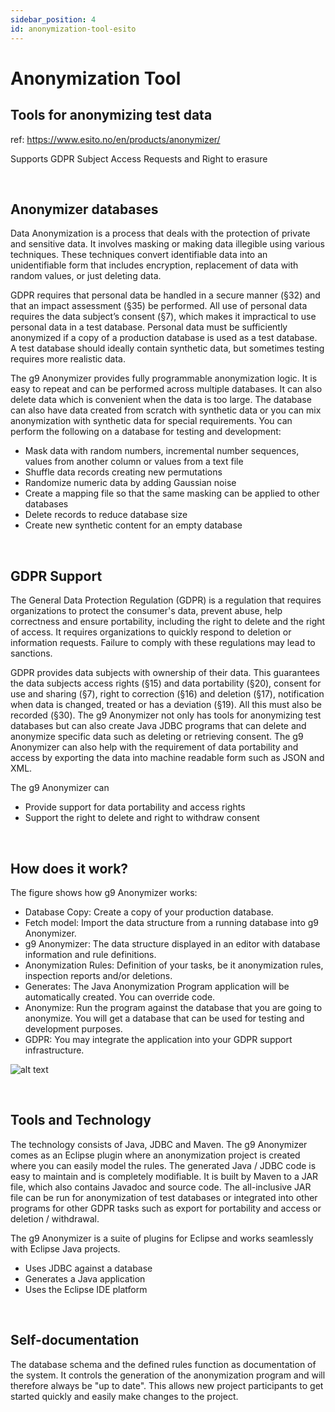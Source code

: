 ```yaml
---
sidebar_position: 4
id: anonymization-tool-esito
---
```

# Anonymization Tool

## Tools for anonymizing test data

ref: https://www.esito.no/en/products/anonymizer/

Supports GDPR Subject Access Requests and Right to erasure

&nbsp;

## Anonymizer databases

Data Anonymization is a process that deals with the protection of private and sensitive data. It involves masking or making data illegible using various techniques. These techniques convert identifiable data into an unidentifiable form that includes encryption, replacement of data with random values, or just deleting data.

GDPR requires that personal data be handled in a secure manner (§32) and that an impact assessment (§35) be performed. All use of personal data requires the data subject’s consent (§7), which makes it impractical to use personal data in a test database. Personal data must be sufficiently anonymized if a copy of a production database is used as a test database. A test database should ideally contain synthetic data, but sometimes testing requires more realistic data.

The g9 Anonymizer provides fully programmable anonymization logic. It is easy to repeat and can be performed across multiple databases. It can also delete data which is convenient when the data is too large. The database can also have data created from scratch with synthetic data or you can mix anonymization with synthetic data for special requirements.
You can perform the following on a database for testing and development:

- Mask data with random numbers, incremental number sequences, values from another column or values from a text file
- Shuffle data records creating new permutations
- Randomize numeric data by adding Gaussian noise
- Create a mapping file so that the same masking can be applied to other databases
- Delete records to reduce database size
- Create new synthetic content for an empty database

&nbsp;

## GDPR Support

The General Data Protection Regulation (GDPR) is a regulation that requires organizations to protect the consumer's data, prevent abuse, help correctness and ensure portability, including the right to delete and the right of access. It requires organizations to quickly respond to deletion or information requests. Failure to comply with these regulations may lead to sanctions.

GDPR provides data subjects with ownership of their data. This guarantees the data subjects access rights (§15) and data portability (§20), consent for use and sharing (§7), right to correction (§16) and deletion (§17), notification when data is changed, treated or has a deviation (§19). All this must also be recorded (§30). The g9 Anonymizer not only has tools for anonymizing test databases but can also create Java JDBC programs that can delete and anonymize specific data such as deleting or retrieving consent. The g9 Anonymizer can also help with the requirement of data portability and access by exporting the data into machine readable form such as JSON and XML.

The g9 Anonymizer can

- Provide support for data portability and access rights
- Support the right to delete and right to withdraw consent

&nbsp;

## How does it work?


The figure shows how g9 Anonymizer works:

- Database Copy: Create a copy of your production database.
- Fetch model: Import the data structure from a running database into g9 Anonymizer.
- g9 Anonymizer: The data structure displayed in an editor with database information and rule definitions.
- Anonymization Rules: Definition of your tasks, be it anonymization rules, inspection reports and/or deletions.
- Generates: The Java Anonymization Program application will be automatically created. You can override code.
- Anonymize: Run the program against the database that you are going to anonymize. You will get a database that can be used for testing and development purposes.
- GDPR: You may integrate the application into your GDPR support infrastructure.

![alt text](/img/docs/g9_ano_process.png "DBano Web")

&nbsp;

## Tools and Technology

The technology consists of Java, JDBC and Maven. The g9 Anonymizer comes as an Eclipse plugin where an anonymization project is created where you can easily model the rules. The generated Java / JDBC code is easy to maintain and is completely modifiable. It is built by Maven to a JAR file, which also contains Javadoc and source code. The all-inclusive JAR file can be run for anonymization of test databases or integrated into other programs for other GDPR tasks such as export for portability and access or deletion / withdrawal.

The g9 Anonymizer is a suite of plugins for Eclipse and works seamlessly with Eclipse Java projects.
- Uses JDBC against a database
- Generates a Java application
- Uses the Eclipse IDE platform

&nbsp;

## Self-documentation

The database schema and the defined rules function as documentation of the system. It controls the generation of the anonymization program and will therefore always be "up to date". This allows new project participants to get started quickly and easily make changes to the project.
